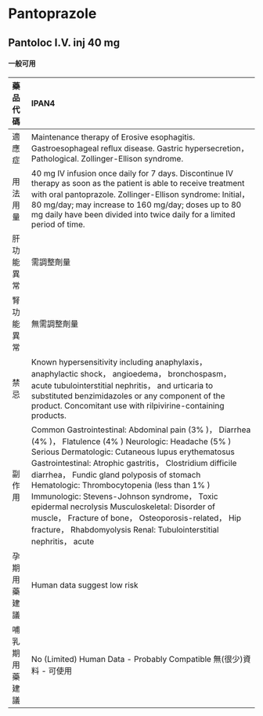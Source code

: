 # Pantoprazole

## Pantoloc I.V. inj 40 mg

#### 一般可用

| 藥品代碼       | IPAN4                                                                                                                                                                                                                                                                                                                                                                                                                                                                                                                                                 |
|:---------------|:------------------------------------------------------------------------------------------------------------------------------------------------------------------------------------------------------------------------------------------------------------------------------------------------------------------------------------------------------------------------------------------------------------------------------------------------------------------------------------------------------------------------------------------------------|
| 適應症         | Maintenance therapy of Erosive esophagitis. Gastroesophageal reflux disease. Gastric hypersecretion， Pathological. Zollinger-Ellison syndrome.                                                                                                                                                                                                                                                                                                                                                                                                       |
| 用法用量       | 40 mg IV infusion once daily for 7 days. Discontinue IV therapy as soon as the patient is able to receive treatment with oral pantoprazole. Zollinger-Ellison syndrome: Initial， 80 mg/day; may increase to 160 mg/day; doses up to 80 mg daily have been divided into twice daily for a limited period of time.                                                                                                                                                                                                                                     |
| 肝功能異常     | 需調整劑量                                                                                                                                                                                                                                                                                                                                                                                                                                                                                                                                            |
| 腎功能異常     | 無需調整劑量                                                                                                                                                                                                                                                                                                                                                                                                                                                                                                                                          |
| 禁忌           | Known hypersensitivity including anaphylaxis， anaphylactic shock， angioedema， bronchospasm， acute tubulointerstitial nephritis， and urticaria to substituted benzimidazoles or any component of the product. Concomitant use with rilpivirine-containing products.                                                                                                                                                                                                                                                                               |
| 副作用         | Common Gastrointestinal: Abdominal pain (3% )， Diarrhea (4% )， Flatulence (4% ) Neurologic: Headache (5% ) Serious Dermatologic: Cutaneous lupus erythematosus Gastrointestinal: Atrophic gastritis， Clostridium difficile diarrhea， Fundic gland polyposis of stomach Hematologic: Thrombocytopenia (less than 1% ) Immunologic: Stevens-Johnson syndrome， Toxic epidermal necrolysis Musculoskeletal: Disorder of muscle， Fracture of bone， Osteoporosis-related， Hip fracture， Rhabdomyolysis Renal: Tubulointerstitial nephritis， acute |
| 孕期用藥建議   | Human data suggest low risk                                                                                                                                                                                                                                                                                                                                                                                                                                                                                                                           |
| 哺乳期用藥建議 | No (Limited) Human Data - Probably Compatible 無(很少)資料 - 可使用                                                                                                                                                                                                                                                                                                                                                                                                                                                                                   |

